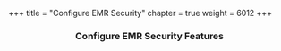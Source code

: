 +++
title = "Configure EMR Security"
chapter = true
weight = 6012
+++

<center><h3>Configure EMR Security Features</h3></center>

<div style="text-align: justify">

</div>